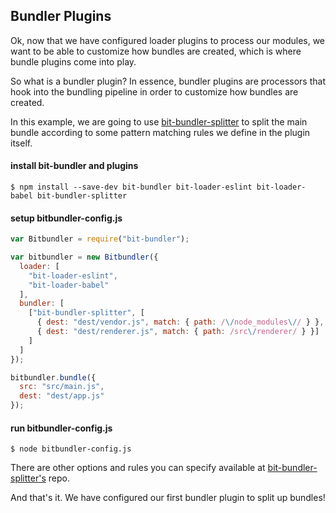 ## Bundler Plugins

Ok, now that we have configured loader plugins to process our modules, we want to be able to customize how bundles are created, which is where bundle plugins come into play.

So what is a bundler plugin? In essence, bundler plugins are processors that hook into the bundling pipeline in order to customize how bundles are created.

In this example, we are going to use [bit-bundler-splitter](https://github.com/MiguelCastillo/bit-bundler-splitter) to split the main bundle according to some pattern matching rules we define in the plugin itself.

#### install bit-bundler and plugins

```
$ npm install --save-dev bit-bundler bit-loader-eslint bit-loader-babel bit-bundler-splitter
```

#### setup bitbundler-config.js

``` javascript
var Bitbundler = require("bit-bundler");

var bitbundler = new Bitbundler({
  loader: [
    "bit-loader-eslint",
    "bit-loader-babel"
  ],
  bundler: [
    ["bit-bundler-splitter", [
      { dest: "dest/vendor.js", match: { path: /\/node_modules\// } },
      { dest: "dest/renderer.js", match: { path: /src\/renderer/ } }]
    ]
  ]
});

bitbundler.bundle({
  src: "src/main.js",
  dest: "dest/app.js"
});
```

#### run bitbundler-config.js

```
$ node bitbundler-config.js
```

There are other options and rules you can specify available at [bit-bundler-splitter's](https://github.com/MiguelCastillo/bit-bundler-splitter) repo.

And that's it. We have configured our first bundler plugin to split up bundles!

